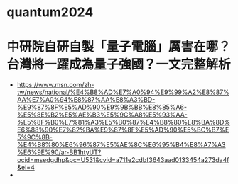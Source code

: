 # quantum2024

# 中研院自研自製「量子電腦」厲害在哪？台灣將一躍成為量子強國？一文完整解析
- https://www.msn.com/zh-tw/news/national/%E4%B8%AD%E7%A0%94%E9%99%A2%E8%87%AA%E7%A0%94%E8%87%AA%E8%A3%BD-%E9%87%8F%E5%AD%90%E9%9B%BB%E8%85%A6-%E5%8E%B2%E5%AE%B3%E5%9C%A8%E5%93%AA-%E5%8F%B0%E7%81%A3%E5%B0%87%E4%B8%80%E8%BA%8D%E6%88%90%E7%82%BA%E9%87%8F%E5%AD%90%E5%BC%B7%E5%9C%8B-%E4%B8%80%E6%96%87%E5%AE%8C%E6%95%B4%E8%A7%A3%E6%9E%90/ar-BB1htyUT?ocid=msedgdhp&pc=U531&cvid=a711e2cdbf3643aad0133454a273da4f&ei=4
- 
